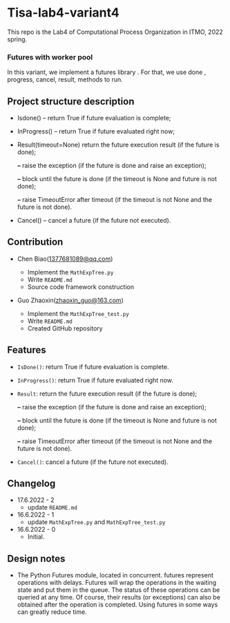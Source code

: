 # Tisa-lab4-variant4

This repo is the Lab4 of Computational Process Organization in ITMO, 2022 spring.

### Futures with worker pool

In this variant, we implement a futures library . For that, we use done , progress, cancel, result, methods to run.

## Project structure description

* Isdone() – return True if future evaluation is complete;

* InProgress() – return True if future evaluated right now;

* Result(timeout=None) return the future execution result (if the future is done);

  **–** raise the exception (if the future is done and raise an exception);

  **–** block until the future is done (if the timeout is None and future is not done);

  **–** raise TimeoutError after timeout (if the timeout is not None and the future is not done).

* Cancel() – cancel a future (if the future not executed).


## Contribution

* Chen Biao(1377681089@qq.com)
  * Implement the `MathExpTree.py`
  * Write `README.md`
  * Source code framework construction

* Guo Zhaoxin(zhaoxin_guo@163.com)
  * Implement the `MathExpTree_test.py`
  * Write `README.md`
  * Created GitHub repository

## Features

* `IsDone()`:  return True if future evaluation is complete.

* `InProgress()`: return True if future evaluated right now. 

* `Result`:  return the future execution result (if the future is done);

  **–** raise the exception (if the future is done and raise an exception);

  **–** block until the future is done (if the timeout is None and future is not done);

  **–** raise TimeoutError after timeout (if the timeout is not None and the future is not done).

* `Cancel()`:  cancel a future (if the future not executed).

## Changelog

* 17.6.2022 - 2
  * update `README.md`
* 16.6.2022 - 1
  * update `MathExpTree.py` and `MathExpTree_test.py`
* 16.6.2022 - 0
  * Initial.

## Design notes

* The Python Futures module, located in concurrent. futures represent operations with delays. Futures will wrap the operations in the waiting state and put them in the queue. The status of these operations can be queried at any time. Of course, their results (or exceptions) can also be obtained after the operation is completed. Using futures in some ways can greatly reduce time.
